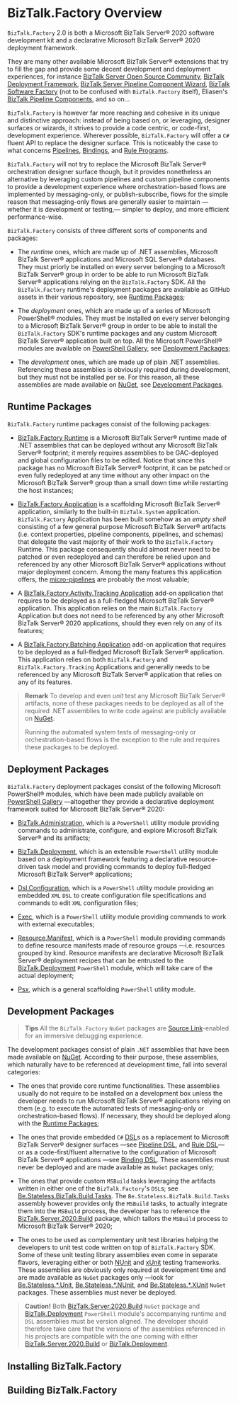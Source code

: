 ﻿# BizTalk.Factory Overview

`BizTalk.Factory` 2.0 is both a Microsoft BizTalk Server® 2020 software development kit and a declarative Microsoft BizTalk Server® 2020 deployment framework.

They are many other available Microsoft BizTalk Server® extensions that try to fill the gap and provide some decent development and deployment experiences, for instance [BizTalk Server Open Source Community](https://github.com/BizTalkCommunity), [BizTalk Deployment Framework](https://github.com/BTDF/DeploymentFramework), [BizTalk Server Pipeline Component Wizard](https://github.com/plykkegaard/btsplcw), [BizTalk Software Factory](https://github.com/jeanpaulsmit/BizTalk-Software-Factory) (not to be confused with `BizTalk.Factory` itself), Eliasen's [BizTalk Pipeline Components](http://biztalk.eliasen.dk/Pipelines.aspx), and so on...

`BizTalk.Factory` is however far more reaching and cohesive in its unique and distinctive approach: instead of being based on, or leveraging, designer surfaces or wizards, it strives to provide a code centric, or code-first, development experience. Wherever possible, `BizTalk.Factory` will offer a `C#` fluent API to replace the designer surface. This is noticeably the case to what concerns [Pipelines](./BizTalk/Dsl/Pipeline/README.md), [Bindings](./BizTalk/Dsl/Binding/README.md), and [Rule Programs](./BizTalk/Dsl/Rule/README.md).

`BizTalk.Factory` will not try to replace the Microsoft BizTalk Server® orchestration designer surface though, but it provides nonetheless an alternative by leveraging custom pipelines and custom pipeline components to provide a development experience where orchestration-based flows are implemented by messaging-only, or publish-subscribe, flows for the simple reason that messaging-only flows are generally easier to maintain &mdash;whether it is development or testing,&mdash; simpler to deploy, and more efficient performance-wise.

`BizTalk.Factory` consists of three different sorts of components and packages:

- The _runtime_ ones, which are made up of .NET assemblies, Microsoft BizTalk Server® applications and Microsoft SQL Server® databases. They must priorly be installed on every server belonging to a Microsoft BizTalk Server® group in order to be able to run Microsoft BizTalk Server® applications relying on the `BizTalk.Factory` SDK. All the `BizTalk.Factory` runtime's deployment packages are available as GitHub assets in their various repository, see [Runtime Packages](./README.md#runtime-packages);

- The _deployment_ ones, which are made up of a series of Microsoft PowerShell® modules. They must be installed on every server belonging to a Microsoft BizTalk Server® group in order to be able to install the `BizTalk.Factory` SDK's runtime packages and any custom Microsoft BizTalk Server® application built on top. All the Microsoft PowerShell® modules are available on [PowerShell Gallery][powershell.gallery.icraftsoftware], see [Deployment Packages](./README.md#deployment-packages);

- The _development_ ones, which are made up of plain .NET assemblies. Referencing these assemblies is obviously required during development, but they must not be installed per se. For this reason, all these assemblies are made available on [NuGet][nuget.icraftsoftware], see [Development Packages](./README.md#development-packages).

## Runtime Packages

`BizTalk.Factory` runtime packages consist of the following packages:

- [BizTalk.Factory Runtime](./BizTalk/Factory/Runtime/README.md) is a Microsoft BizTalk Server® runtime made of .NET assemblies that can be deployed without any Microsoft BizTalk Server® footprint; it merely requires assemblies to be GAC-deployed and global configuration files to be edited. Notice that since this package has no Microsoft BizTalk Server® footprint, it can be patched or even fully redeployed at any time without any other impact on the Microsoft BizTalk Server® group than a small down time while restarting the host instances;

- [BizTalk.Factory Application](./BizTalk/Factory/Application/README.md) is a scaffolding Microsoft BizTalk Server® application, similarly to the built-in `BizTalk.System` application. `BizTalk.Factory` Application has been built somehow as an _empty shell_ consisting of a few general purpose Microsoft BizTalk Server® artifacts (i.e. context properties, pipeline components, pipelines, and schemas) that delegate the vast majority of their work to the `BizTalk.Factory` Runtime. This package consequently should almost never need to be patched or even redeployed and can therefore be relied upon and referenced by any other Microsoft BizTalk Server® applications without major deployment concern. Among the many features this application offers, the [micro-pipelines](./BizTalk/Pipelines/README.md) are probably the most valuable;

- A [BizTalk.Factory.Activity.Tracking Application](./BizTalk/Factory/Activity/Tracking/Application/README.md) add-on application that requires to be deployed as a full-fledged Microsoft BizTalk Server® application. This application relies on the main `BizTalk.Factory` Application but does not need to be referenced by any other Microsoft BizTalk Server® 2020 applications, should they even rely on any of its features;

- A [BizTalk.Factory.Batching Application](./BizTalk/Factory/Batching/Application/README.md) add-on application that requires to be deployed as a full-fledged Microsoft BizTalk Server® application. This application relies on both `BizTalk.Factory` and `BizTalk.Factory.Tracking` Applications and generally needs to be referenced by any Microsoft BizTalk Server® application that relies on any of its features.

> **Remark** To develop and even _unit_ test any Microsoft BizTalk Server® artifacts, none of these packages needs to be deployed as all of the required .NET assemblies to write code against are publicly available on [NuGet][nuget.icraftsoftware].
>
> Running the automated system tests of messaging-only or orchestration-based flows is the exception to the rule and requires these packages to be deployed.

## Deployment Packages

`BizTalk.Factory` deployment packages consist of the following Microsoft PowerShell® modules, which have been made publicly available on [PowerShell Gallery][powershell.gallery.icraftsoftware] &mdash;altogether they provide a declarative deployment framework suited for Microsoft BizTalk Server® 2020:

- [BizTalk.Administration](./PowerShell/Module/BizTalk/Administration/README.md), which is a `PowerShell` utility module providing commands to administrate, configure, and explore Microsoft BizTalk Server® and its artifacts;

- [BizTalk.Deployment](./PowerShell/Module/BizTalk/Deployment/README.md), which is an extensible `PowerShell` utility module based on a deployment framework featuring a declarative resource-driven task model and providing commands to deploy full-fledged Microsoft BizTalk Server® applications;

- [Dsl.Configuration](./PowerShell/Module/Dsl/Configuration/README.md), which is a `PowerShell` utility module providing an embedded `XML` `DSL` to create configuration file specifications and commands to edit `XML` configuration files;

- [Exec](./PowerShell/Module/Exec/README.md), which is a `PowerShell` utility module providing commands to work with external executables;

- [Resource.Manifest](./PowerShell/Module/Resource/Manifest/README.md), which is a `PowerShell` module providing commands to define resource manifests made of resource groups &mdash;i.e. resources grouped by kind. Resource manifests are declarative Microsoft BizTalk Server® deployment recipes that can be entrusted to the [BizTalk.Deployment](./PowerShell/Module/BizTalk/Deployment/README.md) `PowerShell` module, which will take care of the actual deployment;

- [Psx](./PowerShell/Module/Psx/README.md), which is a general scaffolding `PowerShell` utility module.

## Development Packages

> **Tips** All the `BizTalk.Factory` `NuGet` packages are [Source Link][source-link]-enabled for an immersive debugging experience.

The development packages consist of plain `.NET` assemblies that have been made available on [NuGet][nuget.icraftsoftware]. According to their purpose, these assemblies, which naturally have to be referenced at development time, fall into several categories:

- The ones that provide core runtime functionalities. These assemblies usually do not require to be installed on a development box unless the developer needs to run Microsoft BizTalk Server® applications relying on them (e.g. to execute the automated tests of messaging-only or orchestration-based flows). If necessary, they should be deployed along with the [Runtime Packages](./README.md#runtime-packages);

- The ones that provide embedded `C#` [DSL][dsl]s as a replacement to Microsoft BizTalk Server® designer surfaces &mdash;see [Pipeline DSL](./BizTalk/Dsl/Pipeline/README.md), and [Rule DSL](./BizTalk/Dsl/Rule/README.md)&mdash; or as a code-first/fluent alternative to the configuration of Microsoft BizTalk Server® applications &mdash;see [Binding DSL](./BizTalk/Dsl/Binding/README.md). These assemblies must never be deployed and are made available as `NuGet` packages only;

- The ones that provide custom `MSBuild` tasks leveraging the artifacts written in either one of the `BizTalk.Factory`'s `DSL`s; see [Be.Stateless.BizTalk.Build.Tasks](./BizTalk/Build/Tasks/README.md). The `Be.Stateless.BizTalk.Build.Tasks` assembly however provides only the `MSBuild` tasks, to actually integrate them into the `MSBuild` process, the developer has to reference the [BizTalk.Server.2020.Build][biztalk.server.2020.build] package, which tailors the `MSBuild` process to Microsoft BizTalk Server® 2020;

- The ones to be used as complementary unit test libraries helping the developers to unit test code written on top of `BizTalk.Factory` SDK. Some of these unit testing library assemblies even come in separate flavors, leveraging either or both [NUnit](https://nunit.org/) and [xUnit](https://xunit.net/) testing frameworks. These assemblies are obviously only required at development time and are made available as `NuGet` packages only &mdash;look for [Be.Stateless.\*.Unit](https://www.nuget.org/packages?q=be.stateless.*.unit), [Be.Stateless.\*.NUnit](https://www.nuget.org/packages?q=be.stateless.*.nunit), and [Be.Stateless.\*.XUnit](https://www.nuget.org/packages?q=be.stateless.*.xunit) `NuGet` packages. These assemblies must never be deployed.

> **Caution!** Both [BizTalk.Server.2020.Build][biztalk.server.2020.build] `NuGet` package and [BizTalk.Deployment](./PowerShell/Module/BizTalk/Deployment/README.md) `PowerShell` module's accompanying runtime and `DSL` assemblies must be version aligned. The developer should therefore take care that the versions of the assemblies referenced in his projects are compatible with the one coming with either [BizTalk.Server.2020.Build][biztalk.server.2020.build] or [BizTalk.Deployment](./PowerShell/Module/BizTalk/Deployment/README.md).

## Installing BizTalk.Factory

<!-- TODO -->

## Building BizTalk.Factory

<!-- TODO -->

<!-- links -->

[biztalk.server.2020.build]: https://www.nuget.org/packages/BizTalk.Server.2020.Build
[dsl]: https://en.wikipedia.org/wiki/Domain-specific_language "Domain-Specific Language"
[nuget.icraftsoftware]: https://www.nuget.org/profiles/icraftsoftware
[powershell.gallery.icraftsoftware]: https://www.powershellgallery.com/profiles/icraftsoftware
[source-link]: https://docs.microsoft.com/en-us/dotnet/standard/library-guidance/sourcelink

<!--
cSpell:ignore Eliasen priorly
-->

